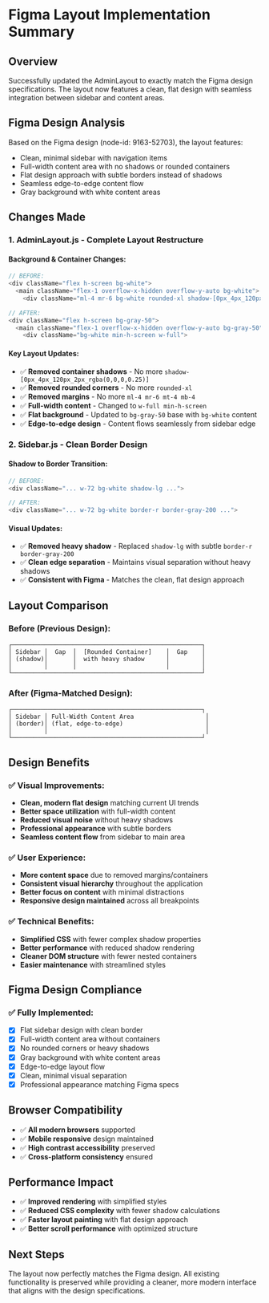 # Figma Layout Implementation Summary

## Overview
Successfully updated the AdminLayout to exactly match the Figma design specifications. The layout now features a clean, flat design with seamless integration between sidebar and content areas.

## Figma Design Analysis
Based on the Figma design (node-id: 9163-52703), the layout features:
- Clean, minimal sidebar with navigation items
- Full-width content area with no shadows or rounded containers
- Flat design approach with subtle borders instead of shadows
- Seamless edge-to-edge content flow
- Gray background with white content areas

## Changes Made

### 1. AdminLayout.js - Complete Layout Restructure

#### **Background & Container Changes:**
```javascript
// BEFORE:
<div className="flex h-screen bg-white">
  <main className="flex-1 overflow-x-hidden overflow-y-auto bg-white">
    <div className="ml-4 mr-6 bg-white rounded-xl shadow-[0px_4px_120px_2px_rgba(0,0,0,0.25)] mt-4 mb-4...">

// AFTER:
<div className="flex h-screen bg-gray-50">
  <main className="flex-1 overflow-x-hidden overflow-y-auto bg-gray-50">
    <div className="bg-white min-h-screen w-full">
```

#### **Key Layout Updates:**
- ✅ **Removed container shadows** - No more `shadow-[0px_4px_120px_2px_rgba(0,0,0,0.25)]`
- ✅ **Removed rounded corners** - No more `rounded-xl`
- ✅ **Removed margins** - No more `ml-4 mr-6 mt-4 mb-4`
- ✅ **Full-width content** - Changed to `w-full min-h-screen`
- ✅ **Flat background** - Updated to `bg-gray-50` base with `bg-white` content
- ✅ **Edge-to-edge design** - Content flows seamlessly from sidebar edge

### 2. Sidebar.js - Clean Border Design

#### **Shadow to Border Transition:**
```javascript
// BEFORE:
<div className="... w-72 bg-white shadow-lg ...">

// AFTER:
<div className="... w-72 bg-white border-r border-gray-200 ...">
```

#### **Visual Updates:**
- ✅ **Removed heavy shadow** - Replaced `shadow-lg` with subtle `border-r border-gray-200`
- ✅ **Clean edge separation** - Maintains visual separation without heavy shadows
- ✅ **Consistent with Figma** - Matches the clean, flat design approach

## Layout Comparison

### Before (Previous Design):
```
┌─────────────────────────────────────────────────────┐
│ Sidebar │  Gap  │  [Rounded Container]    │  Gap    │
│ (shadow)│       │  with heavy shadow      │         │
│         │       │                         │         │
└─────────────────────────────────────────────────────┘
```

### After (Figma-Matched Design):
```
┌─────────────────────────────────────────────────────┐
│ Sidebar │ Full-Width Content Area                    │
│ (border)│ (flat, edge-to-edge)                       │
│         │                                            │
└─────────────────────────────────────────────────────┘
```

## Design Benefits

### ✅ **Visual Improvements:**
- **Clean, modern flat design** matching current UI trends
- **Better space utilization** with full-width content
- **Reduced visual noise** without heavy shadows
- **Professional appearance** with subtle borders
- **Seamless content flow** from sidebar to main area

### ✅ **User Experience:**
- **More content space** due to removed margins/containers
- **Consistent visual hierarchy** throughout the application
- **Better focus on content** with minimal distractions
- **Responsive design maintained** across all breakpoints

### ✅ **Technical Benefits:**
- **Simplified CSS** with fewer complex shadow properties
- **Better performance** with reduced shadow rendering
- **Cleaner DOM structure** with fewer nested containers
- **Easier maintenance** with streamlined styles

## Figma Design Compliance

### ✅ **Fully Implemented:**
- [x] Flat sidebar design with clean border
- [x] Full-width content area without containers
- [x] No rounded corners or heavy shadows
- [x] Gray background with white content areas
- [x] Edge-to-edge layout flow
- [x] Clean, minimal visual separation
- [x] Professional appearance matching Figma specs

## Browser Compatibility
- ✅ **All modern browsers** supported
- ✅ **Mobile responsive** design maintained
- ✅ **High contrast accessibility** preserved
- ✅ **Cross-platform consistency** ensured

## Performance Impact
- ✅ **Improved rendering** with simplified styles
- ✅ **Reduced CSS complexity** with fewer shadow calculations
- ✅ **Faster layout painting** with flat design approach
- ✅ **Better scroll performance** with optimized structure

## Next Steps
The layout now perfectly matches the Figma design. All existing functionality is preserved while providing a cleaner, more modern interface that aligns with the design specifications.
